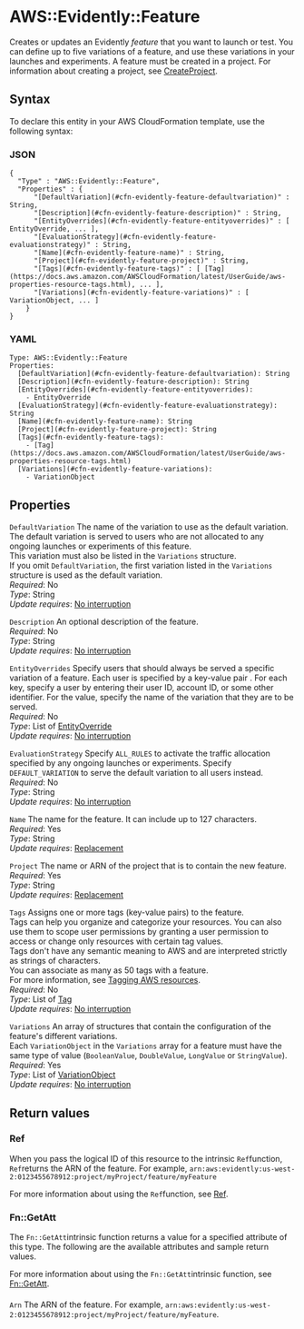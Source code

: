 # AWS::Evidently::Feature<a name="aws-resource-evidently-feature"></a>

Creates or updates an Evidently *feature* that you want to launch or test\. You can define up to five variations of a feature, and use these variations in your launches and experiments\. A feature must be created in a project\. For information about creating a project, see [CreateProject](https://docs.aws.amazon.com/cloudwatchevidently/latest/APIReference/API_CreateProject.html)\.

## Syntax<a name="aws-resource-evidently-feature-syntax"></a>

To declare this entity in your AWS CloudFormation template, use the following syntax:

### JSON<a name="aws-resource-evidently-feature-syntax.json"></a>

```
{
  "Type" : "AWS::Evidently::Feature",
  "Properties" : {
      "[DefaultVariation](#cfn-evidently-feature-defaultvariation)" : String,
      "[Description](#cfn-evidently-feature-description)" : String,
      "[EntityOverrides](#cfn-evidently-feature-entityoverrides)" : [ EntityOverride, ... ],
      "[EvaluationStrategy](#cfn-evidently-feature-evaluationstrategy)" : String,
      "[Name](#cfn-evidently-feature-name)" : String,
      "[Project](#cfn-evidently-feature-project)" : String,
      "[Tags](#cfn-evidently-feature-tags)" : [ [Tag](https://docs.aws.amazon.com/AWSCloudFormation/latest/UserGuide/aws-properties-resource-tags.html), ... ],
      "[Variations](#cfn-evidently-feature-variations)" : [ VariationObject, ... ]
    }
}
```

### YAML<a name="aws-resource-evidently-feature-syntax.yaml"></a>

```
Type: AWS::Evidently::Feature
Properties: 
  [DefaultVariation](#cfn-evidently-feature-defaultvariation): String
  [Description](#cfn-evidently-feature-description): String
  [EntityOverrides](#cfn-evidently-feature-entityoverrides): 
    - EntityOverride
  [EvaluationStrategy](#cfn-evidently-feature-evaluationstrategy): String
  [Name](#cfn-evidently-feature-name): String
  [Project](#cfn-evidently-feature-project): String
  [Tags](#cfn-evidently-feature-tags): 
    - [Tag](https://docs.aws.amazon.com/AWSCloudFormation/latest/UserGuide/aws-properties-resource-tags.html)
  [Variations](#cfn-evidently-feature-variations): 
    - VariationObject
```

## Properties<a name="aws-resource-evidently-feature-properties"></a>

`DefaultVariation`  <a name="cfn-evidently-feature-defaultvariation"></a>
The name of the variation to use as the default variation\. The default variation is served to users who are not allocated to any ongoing launches or experiments of this feature\.  
This variation must also be listed in the `Variations` structure\.  
If you omit `DefaultVariation`, the first variation listed in the `Variations` structure is used as the default variation\.  
*Required*: No  
*Type*: String  
*Update requires*: [No interruption](https://docs.aws.amazon.com/AWSCloudFormation/latest/UserGuide/using-cfn-updating-stacks-update-behaviors.html#update-no-interrupt)

`Description`  <a name="cfn-evidently-feature-description"></a>
An optional description of the feature\.  
*Required*: No  
*Type*: String  
*Update requires*: [No interruption](https://docs.aws.amazon.com/AWSCloudFormation/latest/UserGuide/using-cfn-updating-stacks-update-behaviors.html#update-no-interrupt)

`EntityOverrides`  <a name="cfn-evidently-feature-entityoverrides"></a>
Specify users that should always be served a specific variation of a feature\. Each user is specified by a key\-value pair \. For each key, specify a user by entering their user ID, account ID, or some other identifier\. For the value, specify the name of the variation that they are to be served\.  
*Required*: No  
*Type*: List of [EntityOverride](aws-properties-evidently-feature-entityoverride.md)  
*Update requires*: [No interruption](https://docs.aws.amazon.com/AWSCloudFormation/latest/UserGuide/using-cfn-updating-stacks-update-behaviors.html#update-no-interrupt)

`EvaluationStrategy`  <a name="cfn-evidently-feature-evaluationstrategy"></a>
Specify `ALL_RULES` to activate the traffic allocation specified by any ongoing launches or experiments\. Specify `DEFAULT_VARIATION` to serve the default variation to all users instead\.  
*Required*: No  
*Type*: String  
*Update requires*: [No interruption](https://docs.aws.amazon.com/AWSCloudFormation/latest/UserGuide/using-cfn-updating-stacks-update-behaviors.html#update-no-interrupt)

`Name`  <a name="cfn-evidently-feature-name"></a>
The name for the feature\. It can include up to 127 characters\.  
*Required*: Yes  
*Type*: String  
*Update requires*: [Replacement](https://docs.aws.amazon.com/AWSCloudFormation/latest/UserGuide/using-cfn-updating-stacks-update-behaviors.html#update-replacement)

`Project`  <a name="cfn-evidently-feature-project"></a>
The name or ARN of the project that is to contain the new feature\.  
*Required*: Yes  
*Type*: String  
*Update requires*: [Replacement](https://docs.aws.amazon.com/AWSCloudFormation/latest/UserGuide/using-cfn-updating-stacks-update-behaviors.html#update-replacement)

`Tags`  <a name="cfn-evidently-feature-tags"></a>
Assigns one or more tags \(key\-value pairs\) to the feature\.  
Tags can help you organize and categorize your resources\. You can also use them to scope user permissions by granting a user permission to access or change only resources with certain tag values\.  
Tags don't have any semantic meaning to AWS and are interpreted strictly as strings of characters\.  
You can associate as many as 50 tags with a feature\.  
For more information, see [Tagging AWS resources](https://docs.aws.amazon.com/general/latest/gr/aws_tagging.html)\.  
*Required*: No  
*Type*: List of [Tag](https://docs.aws.amazon.com/AWSCloudFormation/latest/UserGuide/aws-properties-resource-tags.html)  
*Update requires*: [No interruption](https://docs.aws.amazon.com/AWSCloudFormation/latest/UserGuide/using-cfn-updating-stacks-update-behaviors.html#update-no-interrupt)

`Variations`  <a name="cfn-evidently-feature-variations"></a>
An array of structures that contain the configuration of the feature's different variations\.  
Each `VariationObject` in the `Variations` array for a feature must have the same type of value \(`BooleanValue`, `DoubleValue`, `LongValue` or `StringValue`\)\.  
*Required*: Yes  
*Type*: List of [VariationObject](aws-properties-evidently-feature-variationobject.md)  
*Update requires*: [No interruption](https://docs.aws.amazon.com/AWSCloudFormation/latest/UserGuide/using-cfn-updating-stacks-update-behaviors.html#update-no-interrupt)

## Return values<a name="aws-resource-evidently-feature-return-values"></a>

### Ref<a name="aws-resource-evidently-feature-return-values-ref"></a>

When you pass the logical ID of this resource to the intrinsic `Ref`function, `Ref`returns the ARN of the feature\. For example, `arn:aws:evidently:us-west-2:0123455678912:project/myProject/feature/myFeature` 

For more information about using the `Ref`function, see [Ref](https://docs.aws.amazon.com/AWSCloudFormation/latest/UserGuide/intrinsic-function-reference-ref.html)\.

### Fn::GetAtt<a name="aws-resource-evidently-feature-return-values-fn--getatt"></a>

The `Fn::GetAtt`intrinsic function returns a value for a specified attribute of this type\. The following are the available attributes and sample return values\.

For more information about using the `Fn::GetAtt`intrinsic function, see [Fn::GetAtt](https://docs.aws.amazon.com/AWSCloudFormation/latest/UserGuide/intrinsic-function-reference-getatt.html)\.

#### <a name="aws-resource-evidently-feature-return-values-fn--getatt-fn--getatt"></a>

`Arn`  <a name="Arn-fn::getatt"></a>
The ARN of the feature\. For example, `arn:aws:evidently:us-west-2:0123455678912:project/myProject/feature/myFeature`\.